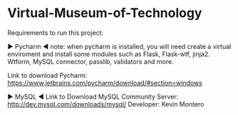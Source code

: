 # Virtual-Museum-of-Technology

Requirements to run this project:

► Pycharm ◄  note: when pycharm is installed, you will need create a virtual enviroment and install some modules such as Flask, Flask-wtf, jinja2. Wtform, MySQL connector, passlib, validators and more.

Link to download Pycharm: https://www.jetbrains.com/pycharm/download/#section=windows

► MySQL  ◄ Link to Download MySQL Community Server: http://dev.mysql.com/downloads/mysql/
Developer: Kevin Montero
